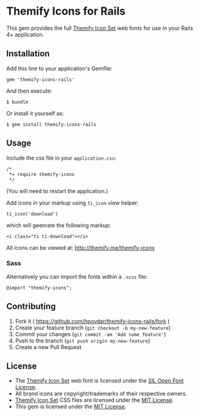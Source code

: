 # Themify Icons for Rails

This gem provides the full
[Themify Icon Set](http://themify.me/themify-icons/) web fonts
for use in your Rails 4+ application.

## Installation

Add this line to your application's Gemfile:

    gem 'themify-icons-rails'

And then execute:

    $ bundle

Or install it yourself as:

    $ gem install themify-icons-rails

## Usage

Include the css file in your `application.css`:

    /*
     *= require themify-icons
     */

(You will need to restart the application.)

Add icons in your markup using `ti_icon` view helper:

    ti_icon('download')

which will geenrate the following markup:

    <i class="ti ti-download"></i>

All icons can be viewed at: http://themify.me/themify-icons

### Sass

Alternatively you can import the fonts within a `.scss` file:

    @import "themify-icons";

## Contributing

1. Fork it ( https://github.com/hpoydar/themify-icons-rails/fork )
2. Create your feature branch (`git checkout -b my-new-feature`)
3. Commit your changes (`git commit -am 'Add some feature'`)
4. Push to the branch (`git push origin my-new-feature`)
5. Create a new Pull Request

## License

* The [Themify Icon Set](http://themify.me/themify-icons/) web font is
  licensed under the [SIL Open Font License](http://scripts.sil.org/OFL).
* All brand icons are copyright/trademarks of their respective owners.
* [Themify Icon Set](http://themify.me/themify-icons/) CSS files are
  licensed under the
  [MIT License](http://opensource.org/licenses/mit-license.html).
* This gem is licensed under the
  [MIT License](http://opensource.org/licenses/mit-license.html).
